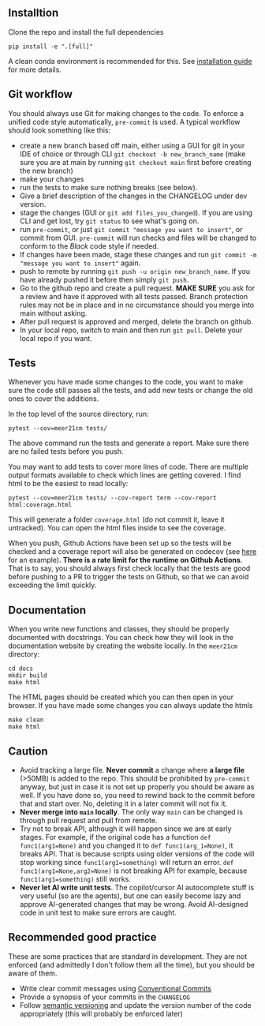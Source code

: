 ## Installtion
Clone the repo and install the full dependencies
```
pip install -e ".[full]"
```

A clean conda environment is recommended for this. See [installation guide](./installation.rst) for more details.

## Git workflow
You should always use Git for making changes to the code. To enforce a unified code style automatically, `pre-commit` is used. A typical workflow should look something like this:
- create a new branch based off main, either using a GUI for git in your IDE of choice or through CLI `git checkout -b new_branch_name` (make sure you are at main by running `git checkout main` first before creating the new branch)
- make your changes
- run the tests to make sure nothing breaks (see below).
- Give a brief description of the changes in the CHANGELOG under dev version.
- stage the changes (GUI or `git add files_you_changed`). If you are using CLI and get lost, try `git status` to see what's going on.
- run `pre-commit`, or just `git commit "message you want to insert"`, or commit from GUI. `pre-commit` will run checks and files will be changed to conform to the *Black* code style if needed.
- If changes have been made, stage these changes and run `git commit -m "message you want to insert"` again.
- push to remote by running `git push -u origin new_branch_name`. If you have already pushed it before then simply `git push`.
- Go to the github repo and create a pull request. **MAKE SURE** you ask for a review and have it approved with all tests passed. Branch protection rules may not be in place and in no circumstance should you merge into main without asking.
- After pull request is approved and merged, delete the branch on github.
- In your local repo, switch to main and then run `git pull`. Delete your local repo if you want.

## Tests
Whenever you have made some changes to the code, you want to make sure the code still passes all the tests, and add new tests or change the old ones to cover the additions.

In the top level of the source directory, run:
```
pytest --cov=meer21cm tests/
```

The above command run the tests and generate a report. Make sure there are no failed tests before you push.

You may want to add tests to cover more lines of code. There are multiple output formats available to check which lines are getting covered. I find html to be the easiest to read locally:
```
pytest --cov=meer21cm tests/ --cov-report term --cov-report html:coverage.html
```
This will generate a folder `coverage.html` (do not commit it, leave it untracked). You can open the html files inside to see the coverage.

When you push, Github Actions have been set up so the tests will be checked and a coverage report will also be generated on codecov (see [here](https://app.codecov.io/gh/zhaotingchen/meer21cm/pull/130) for an example). **There is a rate limit for the runtime on Github Actions**. That is to say, you should always first check locally that the tests are good before pushing to a PR to trigger the tests on Github, so that we can avoid exceeding the limit quickly.

## Documentation
When you write new functions and classes, they should be properly documented with docstrings. You can check how they will look in the documentation website by creating the website locally. In the `meer21cm` directory:

```
cd docs
mkdir build
make html
```

The HTML pages should be created which you can then open in your browser. If you have made some changes you can always update the htmls

```
make clean
make html
```


## Caution
- Avoid tracking a large file. **Never commit** a change where **a large file** (>50MB) is added to the repo. This should be prohibited by `pre-commit` anyway, but just in case it is not set up properly you should be aware as well. If you have done so, you need to rewind back to the commit before that and start over. No, deleting it in a later commit will not fix it.
- **Never merge into `main` locally**. The only way `main` can be changed is through pull request and pull from remote.
- Try not to break API, although it will happen since we are at early stages. For example, if the original code has a function `def func1(arg1=None)` and you changed it to `def func1(arg_1=None)`, it breaks API. That is because scripts using older versions of the code will stop working since `func1(arg1=something)` will return an error. `def func1(arg1=None,arg2=None)` is not breaking API for example, because `func1(arg1=something)` still works.
- **Never let AI write unit tests**. The copilot/cursor AI autocomplete stuff is very useful (so are the agents), but one can easily become lazy and approve AI-generated changes that may be wrong. Avoid AI-designed code in unit test to make sure errors are caught.

## Recommended good practice
These are some practices that are standard in development. They are not enforced (and admittedly I don't follow them all the time), but you should be aware of them.

- Write clear commit messages using [Conventional Commits](https://www.conventionalcommits.org/en/v1.0.0/)
- Provide a synopsis of your commits in the `CHANGELOG`
- Follow [semantic versioning](https://semver.org/) and update the version number of the code appropriately (this will probably be enforced later)
